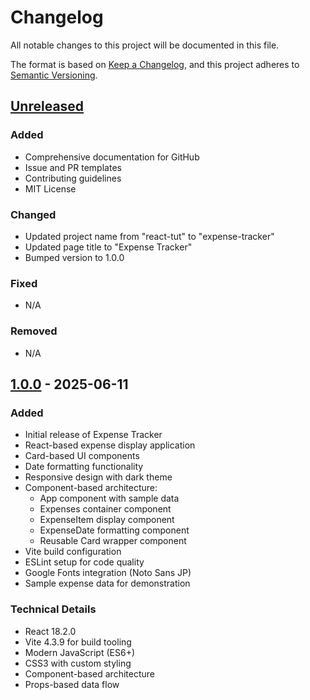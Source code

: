 # Changelog

All notable changes to this project will be documented in this file.

The format is based on [Keep a Changelog](https://keepachangelog.com/en/1.0.0/),
and this project adheres to [Semantic Versioning](https://semver.org/spec/v2.0.0.html).

## [Unreleased]

### Added
- Comprehensive documentation for GitHub
- Issue and PR templates
- Contributing guidelines
- MIT License

### Changed
- Updated project name from "react-tut" to "expense-tracker"
- Updated page title to "Expense Tracker"
- Bumped version to 1.0.0

### Fixed
- N/A

### Removed
- N/A

## [1.0.0] - 2025-06-11

### Added
- Initial release of Expense Tracker
- React-based expense display application
- Card-based UI components
- Date formatting functionality
- Responsive design with dark theme
- Component-based architecture:
  - App component with sample data
  - Expenses container component
  - ExpenseItem display component
  - ExpenseDate formatting component
  - Reusable Card wrapper component
- Vite build configuration
- ESLint setup for code quality
- Google Fonts integration (Noto Sans JP)
- Sample expense data for demonstration

### Technical Details
- React 18.2.0
- Vite 4.3.9 for build tooling
- Modern JavaScript (ES6+)
- CSS3 with custom styling
- Component-based architecture
- Props-based data flow

[Unreleased]: https://github.com/username/expense-tracker/compare/v1.0.0...HEAD
[1.0.0]: https://github.com/username/expense-tracker/releases/tag/v1.0.0
